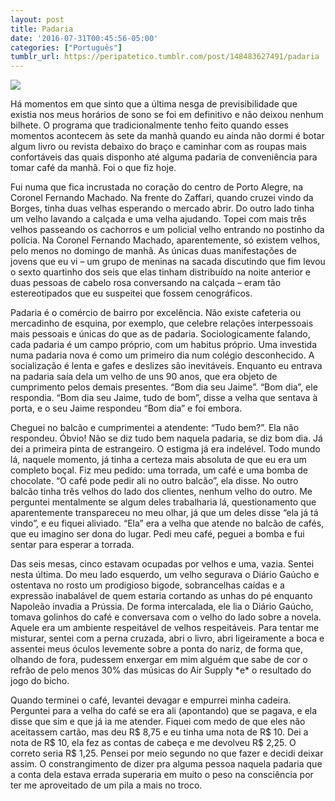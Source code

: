 ```yaml
---
layout: post
title: Padaria
date: '2016-07-31T00:45:56-05:00'
categories: ["Português"]
tumblr_url: https://peripatetico.tumblr.com/post/148483627491/padaria
---
```

![](https://64.media.tumblr.com/bf860e815d875f638145f7ae3181879e/tumblr_inline_p2dsbie6Yn1qdxzhh_540.png)

Há momentos em que sinto que a última nesga de previsibilidade que existia nos meus horários de sono se foi em definitivo e não deixou nenhum bilhete. O programa que tradicionalmente tenho feito quando esses momentos acontecem às sete da manhã quando eu ainda não dormi é botar algum livro ou revista debaixo do braço e caminhar com as roupas mais confortáveis das quais disponho até alguma padaria de conveniência para tomar café da manhã. Foi o que fiz hoje.

Fui numa que fica incrustada no coração do centro de Porto Alegre, na Coronel Fernando Machado. Na frente do Zaffari, quando cruzei vindo da Borges, tinha duas velhas esperando o mercado abrir. Do outro lado tinha um velho lavando a calçada e uma velha ajudando. Topei com mais três velhos passeando os cachorros e um policial velho entrando no postinho da polícia. Na Coronel Fernando Machado, aparentemente, só existem velhos, pelo menos no domingo de manhã. As únicas duas manifestações de jovens que eu vi – um grupo de meninas na sacada discutindo que fim levou o sexto quartinho dos seis que elas tinham distribuído na noite anterior e duas pessoas de cabelo rosa conversando na calçada – eram tão estereotipados que eu suspeitei que fossem cenográficos.

Padaria é o comércio de bairro por excelência. Não existe cafeteria ou mercadinho de esquina, por exemplo, que celebre relações interpessoais mais pessoais e únicas do que as de padaria. Sociologicamente falando, cada padaria é um campo próprio, com um habitus próprio. Uma investida numa padaria nova é como um primeiro dia num colégio desconhecido. A socialização é lenta e gafes e deslizes são inevitáveis. Enquanto eu entrava na padaria saía dela um velho de uns 90 anos, que era objeto de cumprimento pelos demais presentes. “Bom dia seu Jaime”. “Bom dia”, ele respondia. “Bom dia seu Jaime, tudo de bom”, disse a velha que sentava à porta, e o seu Jaime respondeu “Bom dia” e foi embora.

Cheguei no balcão e cumprimentei a atendente: “Tudo bem?”. Ela não respondeu. Óbvio! Não se diz tudo bem naquela padaria, se diz bom dia. Já dei a primeira pinta de estrangeiro. O estigma já era indelével. Todo mundo lá, naquele momento, já tinha a certeza mais absoluta de que eu era um completo boçal. Fiz meu pedido: uma torrada, um café e uma bomba de chocolate. “O café pode pedir ali no outro balcão”, ela disse. No outro balcão tinha três velhos do lado dos clientes, nenhum velho do outro. Me perguntei mentalmente se algum deles trabalharia lá, questionamento que aparentemente transpareceu no meu olhar, já que um deles disse “ela já tá vindo”, e eu fiquei aliviado. “Ela” era a velha que atende no balcão de cafés, que eu imagino ser dona do lugar. Pedi meu café, peguei a bomba e fui sentar para esperar a torrada.

Das seis mesas, cinco estavam ocupadas por velhos e uma, vazia. Sentei nesta última. Do meu lado esquerdo, um velho segurava o Diário Gaúcho e ostentava no rosto um prodigioso bigode, sobrancelhas caídas e a expressão inabalável de quem estaria cortando as unhas do pé enquanto Napoleão invadia a Prússia. De forma intercalada, ele lia o Diário Gaúcho, tomava golinhos do café e conversava com o velho do lado sobre a novela. Aquele era um ambiente respeitável de velhos respeitáveis. Para tentar me misturar, sentei com a perna cruzada, abri o livro, abri ligeiramente a boca e assentei meus óculos levemente sobre a ponta do nariz, de forma que, olhando de fora, pudessem enxergar em mim alguém que sabe de cor o refrão de pelo menos 30% das músicas do Air Supply \*e\* o resultado do jogo do bicho.

Quando terminei o café, levantei devagar e empurrei minha cadeira. Perguntei para a velha do café se era ali (apontando) que se pagava, e ela disse que sim e que já ia me atender. Fiquei com medo de que eles não aceitassem cartão, mas deu R$ 8,75 e eu tinha uma nota de R$ 10. Dei a nota de R$ 10, ela fez as contas de cabeça e me devolveu R$ 2,25. O correto seria R$ 1,25. Pensei por meio segundo no que fazer e decidi deixar assim. O constrangimento de dizer pra alguma pessoa naquela padaria que a conta dela estava errada superaria em muito o peso na consciência por ter me aproveitado de um pila a mais no troco.

